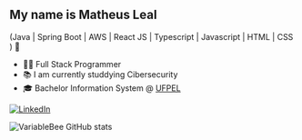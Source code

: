 <!-- Presentation -->
## My name is Matheus Leal
<p>
  (Java | Spring Boot | AWS | React JS | Typescript | Javascript | HTML | CSS ) 🚀

  - 👩‍💻 Full Stack Programmer
  - 📚 I am currently studdying Cibersecurity
  - 🎓 Bachelor Information System @ [UFPEL](https://projecao.br/faculdade)

</p>

<!-- Links -->
[![LinkedIn](https://img.shields.io/badge/LinkedIn-0077B5?style=for-the-badge&logo=linkedin&logoColor=white)](https://www.linkedin.com/in/matheusleal98/)

<!-- GithubStats -->
![VariableBee GitHub stats](https://github-readme-stats.vercel.app/api?username=variablebee&show_icons=true&theme=gotham)
